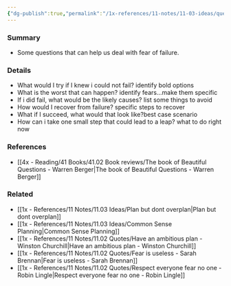 ```yaml
---
{"dg-publish":true,"permalink":"/1x-references/11-notes/11-03-ideas/questions-to-confront-fear-of-failure/","title":"Questions to confront fear of failure"}
---
```



### Summary
- Some questions that can help us deal with fear of failure.

### Details
- What would I try if I knew i could not fail? identify bold options
- What is the worst that can happen? identify fears...make them specific
- If i did fail, what would be the likely causes? list some things to avoid
- How would I recover from failure? specific steps to recover
- What if I succeed, what would that look like?best case scenario
- How can i take one small step that could lead to a leap? what to do right now

### References
- [[4x - Reading/41 Books/41.02 Book reviews/The book of Beautiful Questions - Warren Berger\|The book of Beautiful Questions - Warren Berger]]

### Related
- [[1x - References/11 Notes/11.03 Ideas/Plan but dont overplan\|Plan but dont overplan]]
- [[1x - References/11 Notes/11.03 Ideas/Common Sense Planning\|Common Sense Planning]]
- [[1x - References/11 Notes/11.02 Quotes/Have an ambitious plan - Winston Churchill\|Have an ambitious plan - Winston Churchill]]
- [[1x - References/11 Notes/11.02 Quotes/Fear is useless - Sarah Brennan\|Fear is useless - Sarah Brennan]]
- [[1x - References/11 Notes/11.02 Quotes/Respect everyone fear no one - Robin Lingle\|Respect everyone fear no one - Robin Lingle]]